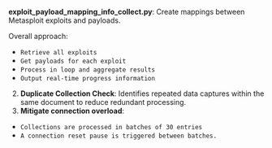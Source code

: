 **exploit_payload_mapping_info_collect.py**: Create mappings between Metasploit exploits and payloads.

Overall approach:
- `Retrieve all exploits`
- `Get payloads for each exploit`
- `Process in loop and aggregate results`
- `Output real-time progress information`

2. **Duplicate Collection Check**: Identifies repeated data captures within the same document to reduce redundant processing.
3. **Mitigate connection overload**:
- `Collections are processed in batches of 30 entries`
- `A connection reset pause is triggered between batches.`
